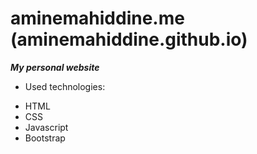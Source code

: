 # aminemahiddine.me (aminemahiddine.github.io)
***My personal website***
* Used technologies:
- HTML
- CSS
- Javascript
- Bootstrap

